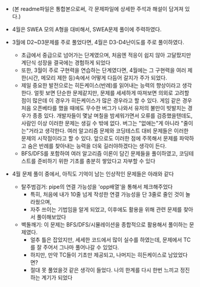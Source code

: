 - (본 readme파일은 통합본으로써, 각 문제파일에 상세한 주석과 해설이 담겨져 있다.)
- 4월은 SWEA 모의 A형을 대비해서, SWEA문제 풀이에 주력하였다.
- 3월에 D2~D3문제를 주로 풀었다면, 4월은 D3-D4난이도를 주로 풀이하였다.
  - 초급에서 중급으로 넘어가는 단계였으며, 처음엔 적응이 쉽지 않아 고달팠지만 계단식 성장을 결국에는 경험하게 되었다
  - 또한, 3월이 주로 구현력을 연습하는 단계였다면, 4월에는 그 구현력을 여러 제한(시간, 메모리 제한 등)속에서 어떻게 다듬어 갈지가 주가 되었다. 
  - 제일 중요한 발전으로는 히든케이스(반례)를 읽어내는 능력의 향상이라고 생각한다. 얼핏 보면 단순한 문제같지만, 문제를 세세하게 따져보면 의외로 고려할 점이 많은데 이 경우가 히든케이스가 많은 경우라고 할 수 있다. 게임 같은 경우 처음 오픈베타를 했을 때에도 무수한 버그가 나와서 유저의 불만이 빗발치는 경우가 종종 있다. 개발자들이 몇날 며칠을 밤세워가면서 오류를 검증했을텐데도, 사람인 이상 이러한 문제는 생길 수 밖에 없다. 버그는 "없애는"게 아니라 "줄이는"거라고 생각한다. 여러 알고리즘 문제와 코딩테스트 대비 문제들은 이러한 문제의 시작점이라고 할 수 있다. 앞으로도 이러한 점에 주목해서 문제를 파악하고 숨은 반례를 찾아내는 능력을 더욱 길러야하겠다는 생각이 든다.
  - BFS/DFS를 포함하여 여러 알고리즘 이론이 담긴 문제들을 풀이하였고, 코딩테스트를 준비하기 위한 기초를 충분히 쌓았다고 자부할 수 있다

- 4월 문제 풀이 중에서, 아직도 기억이 남는 인상적인 문제들은 아래와 같다
  - 탈주범검거: pipe의 연결 가능성을 'opp배열'을 통해서 체크해주었다
    - 특히, 처음에 내가 10줄 넘게 작성한 연결 가능성을 단 3줄로 줄인 것이 놀라웠으며,
    - 자주 쓰이는 기법임을 알게 되었고, 이후에도 활용을 위해 관련 문제를 찾아서 풀이해보았다
  - 벽돌깨기: 이 문제는 BFS/DFS/시뮬레이션을 종합적으로 활용해서 풀이하는 문제였다.
    - 얼추 틀은 잡았지만, 세세한 코드에서 많이 실수를 하였는데, 문제에서 TC를 잘 주어서 그나마 풀어나갈 수 있었다.
    - 하지만, 만약 TC들이 기초만 제공되고, 나머지는 히든케이스로 남았었다면?
    - 절대 못 풀었을것 같은 생각이 들었다. 나의 한계를 다시 한번 느끼고 정진하는 계기가 되었다